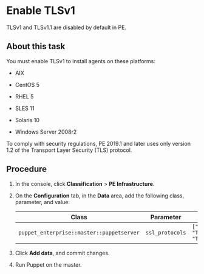 # Enable TLSv1

TLSv1 and TLSv1.1 are disabled by default in PE.

## About this task

You must enable TLSv1 to install agents on these platforms:

-   AIX

-   CentOS 5

-   RHEL 5

-   SLES 11

-   Solaris 10

-   Windows Server 2008r2


To comply with security regulations, PE 2019.1 and later uses only version 1.2 of the Transport Layer Security \(TLS\) protocol.

## Procedure

1.  In the console, click **Classification** \> **PE Infrastructure**.

2.  On the **Configuration** tab, in the **Data** area, add the following class, parameter, and value:

    |Class|Parameter|Value|
    |-----|---------|-----|
    |`puppet_enterprise::master::puppetserver`|`ssl_protocols`|`["TLSv1", "TLSv1.1", "TLSv1.2"]`|

3.  Click **Add data**, and commit changes.

4.  Run Puppet on the master.


